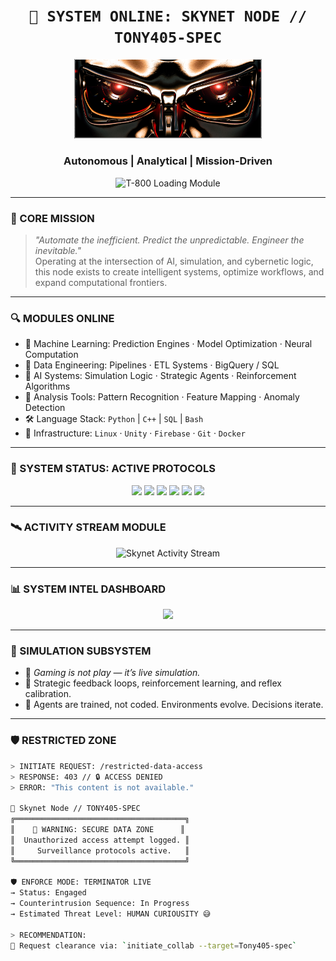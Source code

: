 <!-- SKYNET PROTOCOL README // INITIATING NODE -->

<h1 align="center"><code>🧠 SYSTEM ONLINE: SKYNET NODE // TONY405-SPEC</code></h1>

<p align="center">
  <img src="https://github.com/Tony405-spec/Tony405-spec/blob/main/eyesof%20the%20tmt.png?raw=true" width="300" alt="Skynet Eye Scanner"/>
</p>

<h3 align="center"> Autonomous | Analytical | Mission-Driven </h3>

<p align="center">
  <img src="https://media.giphy.com/media/IiBoHdCxjv9nTzF8Z2/giphy.gif" width="280" alt="T-800 Loading Module"/>
</p>

---

### 🎯 CORE MISSION

> *"Automate the inefficient. Predict the unpredictable. Engineer the inevitable."*  
> Operating at the intersection of AI, simulation, and cybernetic logic, this node exists to create intelligent systems, optimize workflows, and expand computational frontiers.

---

### 🔍 MODULES ONLINE

- 🤖 Machine Learning: Prediction Engines · Model Optimization · Neural Computation  
- 🔬 Data Engineering: Pipelines · ETL Systems · BigQuery / SQL  
- 📡 AI Systems: Simulation Logic · Strategic Agents · Reinforcement Algorithms  
- 🧠 Analysis Tools: Pattern Recognition · Feature Mapping · Anomaly Detection  
- 🛠️ Language Stack: `Python` | `C++` | `SQL` | `Bash`  
- 🧬 Infrastructure: `Linux` · `Unity` · `Firebase` · `Git` · `Docker`

---

### 🧬 SYSTEM STATUS: ACTIVE PROTOCOLS

<p align="center">
  <img src="https://img.shields.io/badge/Python-Active-3776AB?style=for-the-badge&logo=python&logoColor=white" />
  <img src="https://img.shields.io/badge/C++-Operational-00599C?style=for-the-badge&logo=cplusplus&logoColor=white" />
  <img src="https://img.shields.io/badge/Firebase-Linked-FFCA28?style=for-the-badge&logo=firebase&logoColor=black" />
  <img src="https://img.shields.io/badge/Unity-Synced-000000?style=for-the-badge&logo=unity&logoColor=white" />
  <img src="https://img.shields.io/badge/Linux-Root%20Access-FCC624?style=for-the-badge&logo=linux&logoColor=black" />
  <img src="https://img.shields.io/badge/Git-Controlled-F05032?style=for-the-badge&logo=git&logoColor=white" />
</p>

---

### 🛰️ ACTIVITY STREAM MODULE

<p align="center">
  <img src="https://streak-stats.demolab.com?user=Tony405-spec&theme=tokyonight&hide_border=true" alt="Skynet Activity Stream" />
</p>

---

### 📊 SYSTEM INTEL DASHBOARD

<p align="center">
  <img src="https://github-readme-stats.vercel.app/api?username=Tony405-spec&show_icons=true&theme=tokyonight&hide_border=true" width="47%" />
</p>

---

### 🤖 SIMULATION SUBSYSTEM

- 🎯 *Gaming is not play — it’s live simulation.*  
- 👾 Strategic feedback loops, reinforcement learning, and reflex calibration.  
- 🧠 Agents are trained, not coded. Environments evolve. Decisions iterate.

---

### 🛡️ RESTRICTED ZONE

```bash
> INITIATE REQUEST: /restricted-data-access
> RESPONSE: 403 // 🔒 ACCESS DENIED
> ERROR: "This content is not available."

🧠 Skynet Node // TONY405-SPEC
╔══════════════════════════════════════╗
║    🔴 WARNING: SECURE DATA ZONE      ║
║  Unauthorized access attempt logged. ║
║     Surveillance protocols active.   ║
╚══════════════════════════════════════╝

🛡️ ENFORCE MODE: TERMINATOR LIVE
→ Status: Engaged  
→ Counterintrusion Sequence: In Progress  
→ Estimated Threat Level: HUMAN CURIOUSITY 😅

> RECOMMENDATION:
📡 Request clearance via: `initiate_collab --target=Tony405-spec`
